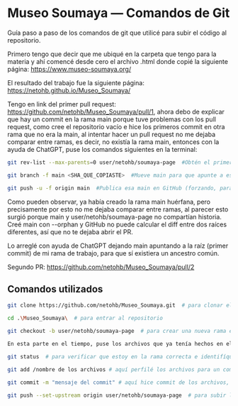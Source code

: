 # Museo Soumaya — Comandos de Git

Guía paso a paso de los comandos de git que utilicé para subir el código al repositorio.

Primero tengo que decir que me ubiqué en la carpeta que tengo para la materia y ahí comencé desde cero el archivo .html donde copié la siguiente página: https://www.museo-soumaya.org/

El resultado del trabajo fue la siguiente página: https://netohb.github.io/Museo_Soumaya/

Tengo en link del primer pull request: https://github.com/netohb/Museo_Soumaya/pull/1, ahora debo de explicar que hay un commit en la rama main porque tuve problemas con los pull request, como cree el repositorio vacío e hice los primeros commit en otra rama que no era la main, al intentar hacer un pull request no me dejaba comparar entre ramas, es decir, no existía la rama main, entonces con la ayuda de ChatGPT, puse los comandos siguientes en la terminal: 

```bash
git rev-list --max-parents=0 user/netohb/soumaya-page  #Obtén el primer commit (la raíz) de tu rama

git branch -f main <SHA_QUE_COPIASTE>  #Mueve main para que apunte a ese commit raíz

git push -u -f origin main  #Publica esa main en GitHub (forzando, para reemplazar la main huérfana)

```

Como pueden observar, ya había creado la rama main huérfana, pero precisamente por esto no me dejaba comparar entre ramas, al parecer esto surgió porque main y user/netohb/soumaya-page no compartían historia. Creé main con --orphan y GitHub no puede calcular el diff entre dos raíces diferentes, así que no te dejaba abrir el PR.

Lo arreglé con ayuda de ChatGPT dejando main apuntando a la raíz (primer commit) de mi rama de trabajo, para que sí existiera un ancestro común.

Segundo PR: https://github.com/netohb/Museo_Soumaya/pull/2


## Comandos utilizados

```bash
git clone https://github.com/netohb/Museo_Soumaya.git  # para clonar el repositorio

cd .\Museo_Soumaya\  # para entrar al repositorio

git checkout -b user/netohb/soumaya-page  # para crear una nueva rama en el repositorio

En esta parte en el tiempo, puse los archivos que ya tenía hechos en el repositorio

git status  # para verificar que estoy en la rama correcta e identifíque los archivos que añadí

git add /nombre de los archivos # aquí perfilé los archivos para un commit

git commit -m "mensaje del commit" # aquí hice commit de los archivos, para tomar una foto de mi trabajo en el tiempo

git push --set-upstream origin user/netohb/soumaya-page  # para subir los cambios a github en la rama específicada
